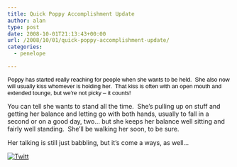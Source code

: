 ```yaml
---
title: Quick Poppy Accomplishment Update
author: alan
type: post
date: 2008-10-01T21:13:43+00:00
url: /2008/10/01/quick-poppy-accomplishment-update/
categories:
  - penelope

---
```

<span class="Apple-style-span" style="border-collapse: separate; color: rgb(0, 0, 0); font-family: arial; font-size: 13px; font-style: normal; font-variant: normal; font-weight: normal; letter-spacing: normal; line-height: normal; orphans: 2; text-indent: 0px; text-transform: none; white-space: normal; widows: 2; word-spacing: 0px;">Poppy has started really reaching for people when she wants to be held.&nbsp; She also now will usually kiss whomever is holding her.&nbsp; That kiss is often with an open mouth and extended tounge, but we&#8217;re not picky &#8211; it counts!</p> 

<p>
  You can tell she wants to stand all the time.&nbsp; She&#8217;s pulling up on stuff and getting her balance and letting go with both hands, usually to fall in a second or on a good day, two&#8230; but she keeps her balance well sitting and fairly well standing.&nbsp; She&#8217;ll be walking her soon, to be sure.
</p>

<p>
  Her talking is still just babbling, but it&#8217;s come a ways, as well&#8230; <br /></span>
</p>

<div class="twttr_button">
  <a href="http://twitter.com/share?url=https://zeroasterisk.com/2008/10/01/quick-poppy-accomplishment-update/&text=Quick+Poppy+Accomplishment+Update" target="_blank" title="Click here if you like this article."> <img src="http://zeroasterisk.com/wp-content/plugins/twitter-plugin/images/twitt.gif" alt="Twitt" /> </a>
</div>